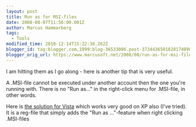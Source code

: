 ```yaml
---
layout: post
title: Run as for MSI-files
date: 2008-08-07T11:56:00.001Z
author: Marcus Hammarberg
tags:
  - Tools
modified_time: 2010-12-14T15:22:38.262Z
blogger_id: tag:blogger.com,1999:blog-36533086.post-3734436501828174890
blogger_orig_url: https://www.marcusoft.net/2008/08/run-as-for-msi-files.html
---
```


I am
hitting them as I go along - here is another tip that is very useful.

A .MSI-file cannot be executed under
another account then the one you're running with. There is no "Run
as..." in the right-click menu for .MSI-file, in other words.

Here is [the solution for
Vista](http://juice.altiris.com/download/1382/msi-run-as-administrator-context-menu-for-vista)
which works very good on XP also (I've tried). It is a
reg-file that simply adds the "Run as ..."-feature when right clicking
.MSI-files
